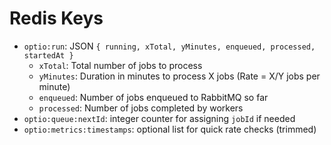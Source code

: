 # Redis Keys
- `optio:run`: JSON `{ running, xTotal, yMinutes, enqueued, processed, startedAt }`
  - `xTotal`: Total number of jobs to process
  - `yMinutes`: Duration in minutes to process X jobs (Rate = X/Y jobs per minute)
  - `enqueued`: Number of jobs enqueued to RabbitMQ so far
  - `processed`: Number of jobs completed by workers
- `optio:queue:nextId`: integer counter for assigning `jobId` if needed
- `optio:metrics:timestamps`: optional list for quick rate checks (trimmed)